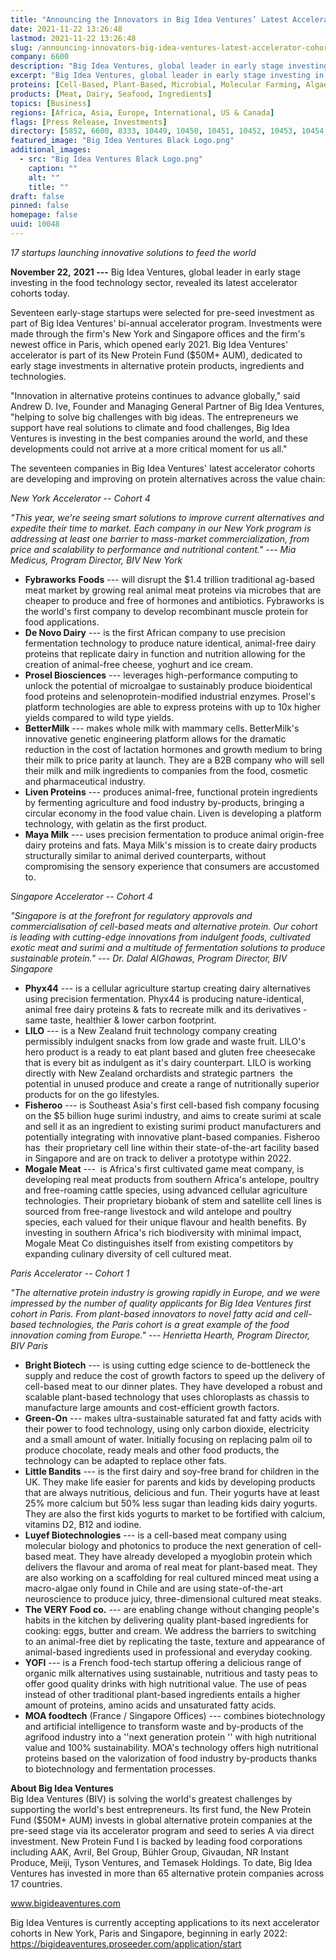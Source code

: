 ```yaml
---
title: "Announcing the Innovators in Big Idea Ventures’ Latest Accelerator Cohorts"
date: 2021-11-22 13:26:48
lastmod: 2021-11-22 13:26:48
slug: /announcing-innovators-big-idea-ventures-latest-accelerator-cohorts
company: 6600
description: "Big Idea Ventures, global leader in early stage investing in the food technology sector, revealed its latest accelerator cohorts today. Seventeen early-stage startups were selected for pre-seed investment as part of Big Idea Ventures’ bi-annual accelerator program."
excerpt: "Big Idea Ventures, global leader in early stage investing in the food technology sector, revealed its latest accelerator cohorts today. Seventeen early-stage startups were selected for pre-seed investment as part of Big Idea Ventures’ bi-annual accelerator program."
proteins: [Cell-Based, Plant-Based, Microbial, Molecular Farming, Algae]
products: [Meat, Dairy, Seafood, Ingredients]
topics: [Business]
regions: [Africa, Asia, Europe, International, US & Canada]
flags: [Press Release, Investments]
directory: [5852, 6600, 8333, 10449, 10450, 10451, 10452, 10453, 10454, 10455]
featured_image: "Big Idea Ventures Black Logo.png"
additional_images:
  - src: "Big Idea Ventures Black Logo.png"
    caption: ""
    alt: ""
    title: ""
draft: false
pinned: false
homepage: false
uuid: 10048
---
```

*17 startups launching innovative solutions to feed the world*

**November 22,** **2021 ---** Big Idea Ventures, global leader in early
stage investing in the food technology sector, revealed its latest
accelerator cohorts today.

Seventeen early-stage startups were selected for pre-seed investment as
part of Big Idea Ventures' bi-annual accelerator program. Investments
were made through the firm's New York and Singapore offices and the
firm's newest office in Paris, which opened early 2021. Big Idea
Ventures' accelerator is part of its New Protein Fund (\$50M+ AUM),
dedicated to early stage investments in alternative protein products,
ingredients and technologies.

"Innovation in alternative proteins continues to advance globally," said
Andrew D. Ive, Founder and Managing General Partner of Big Idea
Ventures, "helping to solve big challenges with big ideas. The
entrepreneurs we support have real solutions to climate and food
challenges, Big Idea Ventures is investing in the best companies around
the world, and these developments could not arrive at a more critical
moment for us all."

The seventeen companies in Big Idea Ventures' latest accelerator cohorts
are developing and improving on protein alternatives across the value
chain:

*New York Accelerator* \-- *Cohort 4*

*"This year, we're seeing smart solutions to improve current
alternatives and expedite their time to market. Each company in our New
York program is addressing at least one barrier to mass-market
commercialization, from price and scalability to performance and
nutritional content." --- Mia Medicus, Program Director, BIV New York*

-   **Fybraworks** **Foods** --- will disrupt the \$1.4 trillion
    traditional ag-based meat market by growing real animal meat
    proteins via microbes that are cheaper to produce and free of
    hormones and antibiotics. Fybraworks is the world's first company to
    develop recombinant muscle protein for food applications.
-   **De Novo Dairy** --- is the first African company to use precision
    fermentation technology to produce nature identical, animal-free
    dairy proteins that replicate dairy in function and nutrition
    allowing for the creation of animal-free cheese, yoghurt and ice
    cream.
-   **Prosel Biosciences** --- leverages high-performance computing to
    unlock the potential of microalgae to sustainably produce
    bioidentical food proteins and selenoprotein-modified industrial
    enzymes. Prosel\'s platform technologies are able to express
    proteins with up to 10x higher yields compared to wild type yields.
-   **BetterMilk** --- makes whole milk with mammary cells. BetterMilk's
    innovative genetic engineering platform allows for the dramatic
    reduction in the cost of lactation hormones and growth medium to
    bring their milk to price parity at launch. They are a B2B company
    who will sell their milk and milk ingredients to companies from the
    food, cosmetic and pharmaceutical industry.
-   **Liven Proteins** --- produces animal-free, functional protein
    ingredients by fermenting agriculture and food industry by-products,
    bringing a circular economy in the food value chain. Liven is
    developing a platform technology, with gelatin as the first product.
-   **Maya Milk** --- uses precision fermentation to produce animal
    origin-free dairy proteins and fats. Maya Milk\'s mission is to
    create dairy products structurally similar to animal derived
    counterparts, without compromising the sensory experience that
    consumers are accustomed to.

*Singapore Accelerator* \-- *Cohort* *4*

*"Singapore is at the forefront for regulatory approvals and
commercialisation of cell-based meats and alternative protein. Our
cohort is leading with cutting-edge innovations from indulgent foods,
cultivated exotic meat and surimi and a multitude of fermentation
solutions to produce sustainable protein." --- Dr. Dalal AlGhawas,
Program Director, BIV Singapore*

-   **Phyx44** --- is a cellular agriculture startup creating dairy
    alternatives using precision fermentation. Phyx44 is producing
    nature-identical, animal free dairy proteins & fats to recreate milk
    and its derivatives - same taste, healthier & lower carbon
    footprint.
-   **LILO** --- is a New Zealand fruit technology company creating
    permissibly indulgent snacks from low grade and waste fruit. LILO\'s
    hero product is a ready to eat plant based and gluten free
    cheesecake that is every bit as indulgent as it\'s dairy
    counterpart. LILO is working directly with New Zealand orchardists
    and strategic partners  the potential in unused produce and create a
    range of nutritionally superior products for on the go lifestyles.
-   **Fisheroo** --- is Southeast Asia's first cell-based fish company
    focusing on the \$5 billion huge surimi industry, and aims to create
    surimi at scale and sell it as an ingredient to existing surimi
    product manufacturers and potentially integrating with innovative
    plant-based companies. Fisheroo has  their proprietary cell line
    within their state-of-the-art facility based in Singapore and are on
    track to deliver a prototype within 2022.
-   **Mogale Meat** ---  is Africa's first cultivated game meat company,
    is developing real meat products from southern Africa's antelope,
    poultry and free-roaming cattle species, using advanced cellular
    agriculture technologies. Their proprietary biobank of stem and
    satellite cell lines is sourced from free-range livestock and wild
    antelope and poultry species, each valued for their unique flavour
    and health benefits. By investing in southern Africa's rich
    biodiversity with minimal impact, Mogale Meat Co distinguishes
    itself from existing competitors by expanding culinary diversity of
    cell cultured meat.

*Paris Accelerator \-- Cohort 1*

*"The alternative protein industry is growing rapidly in Europe, and we
were impressed by the number of quality applicants for Big Idea Ventures
first cohort in Paris. From plant-based innovators to novel fatty acid
and cell-based technologies, the Paris cohort is a great example of the
food innovation coming from Europe."* *--- Henrietta Hearth, Program
Director, BIV Paris*

-   **Bright Biotech** --- is using cutting edge science to
    de-bottleneck the supply and reduce the cost of growth factors to
    speed up the delivery of cell-based meat to our dinner plates. They
    have developed a robust and scalable plant-based technology that
    uses chloroplasts as chassis to manufacture large amounts and
    cost-efficient growth factors.
-   **Green-On** --- makes ultra-sustainable saturated fat and fatty
    acids with their power to food technology, using only carbon
    dioxide, electricity and a small amount of water. Initially focusing
    on replacing palm oil to produce chocolate, ready meals and other
    food products, the technology can be adapted to replace other fats.
         
-   **Little Bandits** --- is the first dairy and soy-free brand for
    children in the UK. They make life easier for parents and kids by
    developing products that are always nutritious, delicious and fun.
    Their yogurts have at least 25% more calcium but 50% less sugar than
    leading kids dairy yogurts. They are also the first kids yogurts to
    market to be fortified with calcium, vitamins D2, B12 and iodine. 
                   
-   **Luyef Biotechnologies** --- is a cell-based meat company using
    molecular biology and photonics to produce the next generation of
    cell-based meat. They have already developed a myoglobin protein
    which delivers the flavour and aroma of real meat for plant-based
    meat. They are also working on a scaffolding for real cultured
    minced meat using a macro-algae only found in Chile and are using
    state-of-the-art neuroscience to produce juicy, three-dimensional
    cultured meat steaks.
-   **The VERY Food co.** --- are enabling change without changing
    people\'s habits in the kitchen by delivering quality plant-based
    ingredients for cooking: eggs, butter and cream. We address the
    barriers to switching to an animal-free diet by replicating the
    taste, texture and appearance of animal-based ingredients used in
    professional and everyday cooking.
-   **YOFI** --- is a French food-tech startup offering a delicious
    range of organic milk alternatives using sustainable, nutritious and
    tasty peas to offer good quality drinks with high nutritional value.
    The use of peas instead of other traditional plant-based ingredients
    entails a higher amount of proteins, amino acids and unsaturated
    fatty acids.
-   **MOA foodtech** (France / Singapore Offices) --- combines
    biotechnology and artificial intelligence to transform waste and
    by-products of the agrifood industry into a \'\'next generation
    protein \'\' with high nutritional value and 100% sustainability.
    MOA's technology offers high nutritional proteins based on the
    valorization of food industry by-products thanks to biotechnology
    and fermentation processes.

**About Big Idea Ventures**\
Big Idea Ventures (BIV) is solving the world\'s greatest challenges by
supporting the world's best entrepreneurs. Its first fund, the New
Protein Fund (\$50M+ AUM) invests in global alternative protein
companies at the pre-seed stage via its accelerator program and seed to
series A via direct investment. New Protein Fund I is backed by leading
food corporations including AAK, Avril, Bel Group, Bühler Group,
Givaudan, NR Instant Produce, Meiji, Tyson Ventures, and Temasek
Holdings. To date, Big Idea Ventures has invested in more than 65
alternative protein companies across 17 countries.

[www](http://www.bigideaventures.com)[.bigideaventures.com](http://www.bigideaventures.com)

Big Idea Ventures is currently accepting applications to its next
accelerator cohorts in New York, Paris and Singapore, beginning in early
2022: <https://bigideaventures.proseeder.com/application/start>
